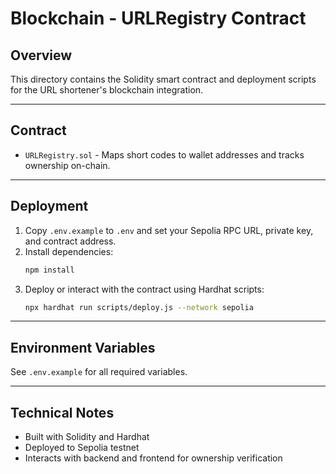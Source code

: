 # Blockchain - URLRegistry Contract

## Overview
This directory contains the Solidity smart contract and deployment scripts for the URL shortener's blockchain integration.

---

## Contract
- `URLRegistry.sol` - Maps short codes to wallet addresses and tracks ownership on-chain.

---

## Deployment
1. Copy `.env.example` to `.env` and set your Sepolia RPC URL, private key, and contract address.
2. Install dependencies:
   ```sh
   npm install
   ```
3. Deploy or interact with the contract using Hardhat scripts:
   ```sh
   npx hardhat run scripts/deploy.js --network sepolia
   ```

---

## Environment Variables
See `.env.example` for all required variables.

---

## Technical Notes
- Built with Solidity and Hardhat
- Deployed to Sepolia testnet
- Interacts with backend and frontend for ownership verification 
